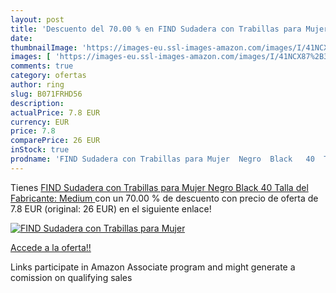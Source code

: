 ```yaml
---
layout: post
title: 'Descuento del 70.00 % en FIND Sudadera con Trabillas para Mujer  '
date: 
thumbnailImage: 'https://images-eu.ssl-images-amazon.com/images/I/41NCX87%2B3VL._SL200_.jpg'
images: [ 'https://images-eu.ssl-images-amazon.com/images/I/41NCX87%2B3VL._SL200_.jpg' ]
comments: true
category: ofertas
author: ring
slug: B071FRHD56
description:
actualPrice: 7.8 EUR
currency: EUR
price: 7.8
comparePrice: 26 EUR
inStock: true
prodname: 'FIND Sudadera con Trabillas para Mujer  Negro  Black   40  Talla del Fabricante: Medium '
---
```


Tienes [FIND Sudadera con Trabillas para Mujer  Negro  Black   40  Talla del Fabricante: Medium ](https://www.amazon.es/dp/B071FRHD56/?tag=tolees-21) con un 70.00 % de descuento con precio de oferta de 7.8 EUR (original: 26 EUR) en el siguiente enlace!

[![FIND Sudadera con Trabillas para Mujer  ](https://images-eu.ssl-images-amazon.com/images/I/41NCX87%2B3VL._SL200_.jpg)](https://www.amazon.es/dp/B071FRHD56/?tag=tolees-21)

[Accede a la oferta!!](https://www.amazon.es/dp/B071FRHD56/?tag=tolees-21)

Links participate in Amazon Associate program and might generate a comission on qualifying sales


